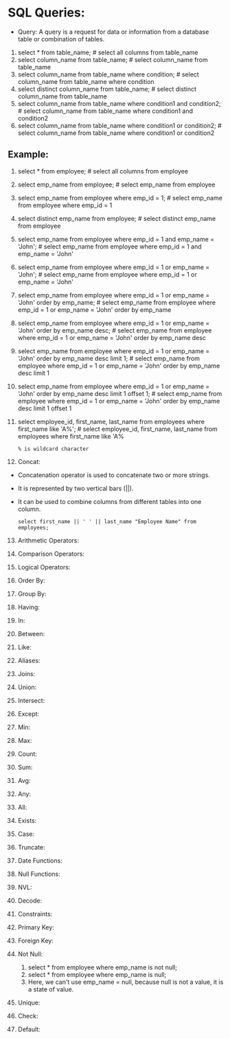 # SQL Queries:

- Query: A query is a request for data or information from a database table or combination of tables.

1. select \* from table_name; # select all columns from table_name
2. select column_name from table_name; # select column_name from table_name
3. select column_name from table_name where condition; # select column_name from table_name where condition
4. select distinct column_name from table_name; # select distinct column_name from table_name
5. select column_name from table_name where condition1 and condition2; # select column_name from table_name where condition1 and condition2
6. select column_name from table_name where condition1 or condition2; # select column_name from table_name where condition1 or condition2

## Example:

1. select \* from employee; # select all columns from employee
2. select emp_name from employee; # select emp_name from employee
3. select emp_name from employee where emp_id = 1; # select emp_name from employee where emp_id = 1
4. select distinct emp_name from employee; # select distinct emp_name from employee
5. select emp_name from employee where emp_id = 1 and emp_name = 'John'; # select emp_name from employee where emp_id = 1 and emp_name = 'John'
6. select emp_name from employee where emp_id = 1 or emp_name = 'John'; # select emp_name from employee where emp_id = 1 or emp_name = 'John'
7. select emp_name from employee where emp_id = 1 or emp_name = 'John' order by emp_name; # select emp_name from employee where emp_id = 1 or emp_name = 'John' order by emp_name
8. select emp_name from employee where emp_id = 1 or emp_name = 'John' order by emp_name desc; # select emp_name from employee where emp_id = 1 or emp_name = 'John' order by emp_name desc
9. select emp_name from employee where emp_id = 1 or emp_name = 'John' order by emp_name desc limit 1; # select emp_name from employee where emp_id = 1 or emp_name = 'John' order by emp_name desc limit 1
10. select emp_name from employee where emp_id = 1 or emp_name = 'John' order by emp_name desc limit 1 offset 1; # select emp_name from employee where emp_id = 1 or emp_name = 'John' order by emp_name desc limit 1 offset 1
11. select employee_id, first_name, last_name from employees where first_name like 'A%'; # select employee_id, first_name, last_name from employees where first_name like 'A%

    `% is wildcard character`

12. Concat: 
- Concatenation operator is used to concatenate two or more strings. 
- It is represented by two vertical bars (||).
- It can be used to combine columns from different tables into one column.

    `select first_name || ' ' || last_name "Employee Name" from employees;`

13. Arithmetic Operators:
14. Comparison Operators:
15. Logical Operators:
16. Order By:
17. Group By:   
18. Having:
19. In:
20. Between:
21. Like:
22. Aliases:
23. Joins:
24. Union:
25. Intersect:
26. Except:
27. Min:
28. Max:
29. Count:
30. Sum:
31. Avg:
32. Any:
33. All:
34. Exists:
35. Case:
36. Truncate:
37. Date Functions:
38. Null Functions:
39. NVL:
40. Decode:
41. Constraints:
42. Primary Key:
43. Foreign Key:
44. Not Null:
    1.   select \* from employee where emp_name is not null;
    2.   select \* from employee where emp_name is null;
    3. Here, we can't use emp_name = null, because null is not a value, it is a state of value.

45. Unique:
46. Check:
47. Default:


